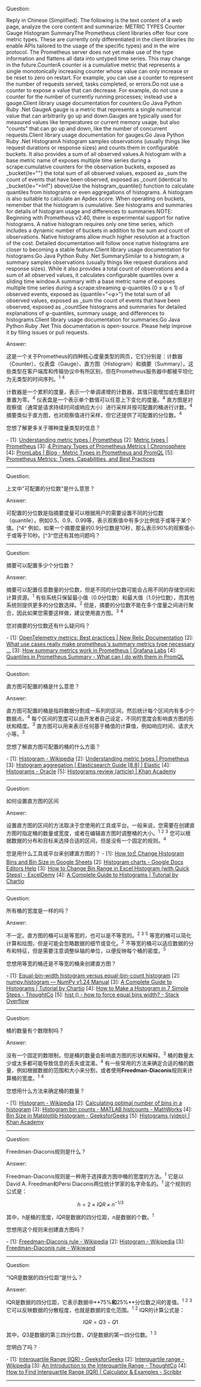 Question:

Reply in Chinese (Simplified).
The following is the text content of a web page, analyze the core content and summarize:
METRIC TYPES
Counter
Gauge
Histogram
SummaryThe Prometheus client libraries offer four core metric types. These are currently only differentiated in the client libraries (to enable APIs tailored to the usage of the specific types) and in the wire protocol. The Prometheus server does not yet make use of the type information and flattens all data into untyped time series. This may change in the future.CounterA counter is a cumulative metric that represents a single monotonically increasing counter whose value can only increase or be reset to zero on restart. For example, you can use a counter to represent the number of requests served, tasks completed, or errors.Do not use a counter to expose a value that can decrease. For example, do not use a counter for the number of currently running processes; instead use a gauge.Client library usage documentation for counters:Go
Java
Python
Ruby
.Net
GaugeA gauge is a metric that represents a single numerical value that can arbitrarily go up and down.Gauges are typically used for measured values like temperatures or current memory usage, but also "counts" that can go up and down, like the number of concurrent requests.Client library usage documentation for gauges:Go
Java
Python
Ruby
.Net
HistogramA histogram samples observations (usually things like request durations or response sizes) and counts them in configurable buckets. It also provides a sum of all observed values.A histogram with a base metric name of <basename> exposes multiple time series during a scrape:cumulative counters for the observation buckets, exposed as <basename>_bucket{le="<upper inclusive bound>"}
the total sum of all observed values, exposed as <basename>_sum
the count of events that have been observed, exposed as <basename>_count (identical to <basename>_bucket{le="+Inf"} above)Use the histogram_quantile() function to calculate quantiles from histograms or even aggregations of histograms. A histogram is also suitable to calculate an Apdex score. When operating on buckets, remember that the histogram is cumulative. See histograms and summaries for details of histogram usage and differences to summaries.NOTE: Beginning with Prometheus v2.40, there is experimental support for native histograms. A native histogram requires only one time series, which includes a dynamic number of buckets in addition to the sum and count of observations. Native histograms allow much higher resolution at a fraction of the cost. Detailed documentation will follow once native histograms are closer to becoming a stable feature.Client library usage documentation for histograms:Go
Java
Python
Ruby
.Net
SummarySimilar to a histogram, a summary samples observations (usually things like request durations and response sizes). While it also provides a total count of observations and a sum of all observed values, it calculates configurable quantiles over a sliding time window.A summary with a base metric name of <basename> exposes multiple time series during a scrape:streaming φ-quantiles (0 ≤ φ ≤ 1) of observed events, exposed as <basename>{quantile="<φ>"}
the total sum of all observed values, exposed as <basename>_sum
the count of events that have been observed, exposed as <basename>_countSee histograms and summaries for detailed explanations of φ-quantiles, summary usage, and differences to histograms.Client library usage documentation for summaries:Go
Java
Python
Ruby
.Net This documentation is open-source. Please help improve it by filing issues or pull requests.

Answer:

这是一个关于Prometheus的四种核心度量类型的网页，它们分别是：计数器（Counter）、仪表盘（Gauge）、直方图（Histogram）和摘要（Summary）。这些类型在客户端库和传输协议中有所区别，但在Prometheus服务器中都被平坦化为无类型的时间序列。<sup>1</sup> <sup>4</sup>

计数器是一个累积的度量，表示一个单调递增的计数器，其值只能增加或在重启时重置为零。<sup>4</sup> 仪表盘是一个表示单个数值可以任意上下变化的度量。<sup>4</sup> 直方图是对观察值（通常是请求持续时间或响应大小）进行采样并按可配置的桶进行计数。<sup>4</sup> 摘要类似于直方图，也对观察值进行采样，但它还提供了可配置的分位数。<sup>4</sup>

您想了解更多关于哪种度量类型的信息？

\-
\[1]: [Understanding metric types | Prometheus](https://prometheus.io/docs/tutorials/understanding_metric_types/)
\[2]: [Metric types | Prometheus](https://prometheus.io/docs/concepts/metric_types/)
\[3]: [4 Primary Types of Prometheus Metrics | Chronosphere](https://chronosphere.io/learn/an-introduction-to-the-four-primary-types-of-prometheus-metrics/)
\[4]: [PromLabs | Blog - Metric Types in Prometheus and PromQL](https://promlabs.com/blog/2020/09/25/metric-types-in-prometheus-and-promql/)
\[5]: [Prometheus Metrics: Types, Capabilities, and Best Practices](https://www.airplane.dev/blog/prometheus-metrics)

<hr/>

Question:

上文中"可配置的分位数"是什么意思？

Answer:

可配置的分位数是指摘要度量可以根据用户的需要设置不同的分位数（quantile），例如0.5、0.9、0.99等，表示观察值中有多少比例低于或等于某个值。[^4^ 例如，如果一个摘要度量的0.9分位数是10秒，那么表示90%的观察值小于或等于10秒。[^3^您还有其他问题吗？


<hr/>

Question:

摘要可以配置多少个分位数？

Answer:

摘要可以配置任意数量的分位数，但是不同的分位数可能会占用不同的存储空间和计算资源。<sup>1</sup> 有些系统只保留最小值（0.0分位数）和最大值（1.0分位数），而其他系统则提供更多的分位数选择。<sup>2</sup> 但是，摘要的分位数不能在多个度量之间进行聚合，因此如果您需要这样做，建议使用直方图。<sup>3</sup> <sup>4</sup>

您对摘要的分位数还有什么疑问吗？

\-
\[1]: [OpenTelemetry metrics: Best practices | New Relic Documentation](https://docs.newrelic.com/docs/more-integrations/open-source-telemetry-integrations/opentelemetry/best-practices/opentelemetry-best-practices-metrics/)
\[2]: [What use cases really make prometheus's summary metrics type necessary ...](https://stackoverflow.com/questions/51146578/what-use-cases-really-make-prometheuss-summary-metrics-type-necessary-unique)
\[3]: [How summary metrics work in Prometheus | Grafana Labs](https://grafana.com/blog/2022/03/01/how-summary-metrics-work-in-prometheus/)
\[4]: [Quantiles in Prometheus Summary - What can I do with them in PromQL](https://stackoverflow.com/questions/49212690/quantiles-in-prometheus-summary-what-can-i-do-with-them-in-promql)

<hr/>

Question:

直方图可配置的桶是什么意思？

Answer:

直方图可配置的桶是指将数据分割成一系列的区间，然后统计每个区间内有多少个数据点。<sup>4</sup> 每个区间的宽度可以由开发者自己设定，不同的宽度会影响直方图的形状和精度。<sup>3</sup> 直方图可以用来表示任何基于桶值的计算值，例如响应时间、请求大小等。<sup>3</sup>

您想了解直方图可配置的桶的什么方面？

\-
\[1]: [Histogram - Wikipedia](https://en.wikipedia.org/wiki/Histogram)
\[2]: [Understanding metric types | Prometheus](https://prometheus.io/docs/tutorials/understanding_metric_types/)
\[3]: [Histogram aggregation | Elasticsearch Guide [8.8] | Elastic](https://www.elastic.co/guide/en/elasticsearch/reference/current/search-aggregations-bucket-histogram-aggregation.html)
\[4]: [Histograms - Oracle](https://docs.oracle.com/database/121/TGSQL/tgsql_histo.htm)
\[5]: [Histograms review (article) | Khan Academy](https://www.khanacademy.org/math/statistics-probability/displaying-describing-data/quantitative-data-graphs/a/histograms-review)

<hr/>

Question:

如何设置直方图的区间

Answer:

设置直方图的区间的方法取决于您使用的工具或平台。一般来说，您需要在创建直方图时指定桶的数量或宽度，或者在编辑直方图时调整桶的大小。<sup>1</sup> <sup>2</sup> <sup>3</sup> 您可以根据数据的分布和目标来选择合适的区间，但是没有一个固定的规则。<sup>4</sup>

您是用什么工具或平台来创建直方图的？
\-
\[1]: [How to☝️ Change Histogram Bins and Bin Size in Google Sheets](https://spreadsheetdaddy.com/google-sheets/histogram-bins)
\[2]: [Histogram charts - Google Docs Editors Help](https://support.google.com/docs/answer/9146867?hl=en)
\[3]: [How to Change Bin Range in Excel Histogram (with Quick Steps) - ExcelDemy](https://www.exceldemy.com/how-to-change-bin-range-in-excel-histogram/)
\[4]: [A Complete Guide to Histograms | Tutorial by Chartio](https://chartio.com/learn/charts/histogram-complete-guide/)

<hr/>

Question:

所有桶的宽度是一样的吗？

Answer:

不一定。直方图的桶可以是等宽的，也可以是不等宽的。<sup>2</sup> <sup>3</sup> <sup>5</sup> 等宽的桶可以简化计算和绘图，但是可能会忽略数据的细节或变化。<sup>2</sup> 不等宽的桶可以适应数据的分布和特征，但是需要注意调整纵轴的单位，以便反映每个桶的密度。<sup>5</sup>

您想用等宽的桶还是不等宽的桶来创建直方图？

\-
\[1]: [Equal-bin-width histogram versus equal-bin-count histogram](https://www.ncbi.nlm.nih.gov/pmc/articles/PMC9041617/)
\[2]: [numpy.histogram — NumPy v1.24 Manual](https://numpy.org/doc/stable/reference/generated/numpy.histogram.html)
\[3]: [A Complete Guide to Histograms | Tutorial by Chartio](https://chartio.com/learn/charts/histogram-complete-guide/)
\[4]: [How to Make a Histogram in 7 Simple Steps - ThoughtCo](https://www.thoughtco.com/how-to-make-a-histogram-3126230)
\[5]: [hist () - how to force equal bins width? - Stack Overflow](https://stackoverflow.com/questions/23406578/hist-how-to-force-equal-bins-width)

<hr/>

Question:

桶的数量有个数限制吗？

Answer:

没有一个固定的数限制，但是桶的数量会影响直方图的形状和解释。<sup>3</sup> 桶的数量太少或太多都可能导致信息的丢失或混淆。<sup>4</sup> 有一些常用的方法来确定合适的桶的数量，例如根据数据的范围和大小来分割，或者使用**Freedman-Diaconis**规则来计算桶的宽度。<sup>1</sup> <sup>4</sup>

您想用什么方法来确定桶的数量？

\-
\[1]: [Histogram - Wikipedia](https://en.wikipedia.org/wiki/Histogram)
\[2]: [Calculating optimal number of bins in a histogram](https://stats.stackexchange.com/questions/798/calculating-optimal-number-of-bins-in-a-histogram)
\[3]: [Histogram bin counts - MATLAB histcounts - MathWorks](https://www.mathworks.com/help/matlab/ref/histcounts.html)
\[4]: [Bin Size in Matplotlib Histogram - GeeksforGeeks](https://www.geeksforgeeks.org/bin-size-in-matplotlib-histogram/)
\[5]: [Histograms (video) | Khan Academy](https://www.khanacademy.org/math/statistics-probability/displaying-describing-data/quantitative-data-graphs/v/histograms)

<hr/>

Question:

Freedman-Diaconis规则是什么？

Answer:

Freedman-Diaconis规则是一种用于选择直方图中桶的宽度的方法。<sup>1</sup> 它是以David A. Freedman和Persi Diaconis两位统计学家的名字命名的。<sup>1</sup> 这个规则的公式是：

$$h = 2 \times IQR \times n^{-1/3}$$

其中，$h$是桶的宽度，$IQR$是数据的四分位距，$n$是数据的个数。<sup>1</sup>

您想用这个规则来创建直方图吗？

\-
\[1]: [Freedman–Diaconis rule - Wikipedia](https://en.wikipedia.org/wiki/Freedman%E2%80%93Diaconis_rule)
\[2]: [Histogram - Wikipedia](https://en.wikipedia.org/wiki/Histogram)
\[3]: [Freedman–Diaconis rule - Wikiwand](https://www.wikiwand.com/en/Freedman%E2%80%93Diaconis_rule)

<hr/>

Question:

“IQR是数据的四分位距“是什么？

Answer:

IQR是数据的四分位距，它表示数据中**75%**和**25%**分位数之间的差值。<sup>1</sup> <sup>2</sup> <sup>3</sup> 它可以反映数据的分散程度，也就是数据的变化范围。<sup>1</sup> <sup>2</sup> IQR的计算公式是：

$$IQR = Q3 - Q1$$

其中，$Q3$是数据的第三四分位数，$Q1$是数据的第一四分位数。<sup>1</sup> <sup>3</sup>

您明白了吗？

\-
\[1]: [Interquartile Range (IQR) - GeeksforGeeks](https://www.geeksforgeeks.org/interquartile-range-iqr/)
\[2]: [Interquartile range - Wikipedia](https://en.wikipedia.org/wiki/Interquartile_range)
\[3]: [An Introduction to the Interquartile Range - ThoughtCo](https://www.thoughtco.com/what-is-the-interquartile-range-3126245)
\[4]: [How to Find Interquartile Range (IQR) | Calculator & Examples - Scribbr](https://www.scribbr.com/statistics/interquartile-range/)

<hr/>

